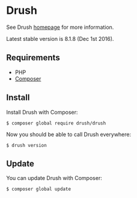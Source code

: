 # Drush

See Drush [homepage](http://www.drush.org/) for more information.

Latest stable version is 8.1.8 (Dec 1st 2016).

## Requirements

- PHP
- [Composer](composer.md)

## Install

Install Drush with Composer:

```
$ composer global require drush/drush
```

Now you should be able to call Drush everywhere:

```
$ drush version
```

## Update

You can update Drush with Composer:

```
$ composer global update
```
